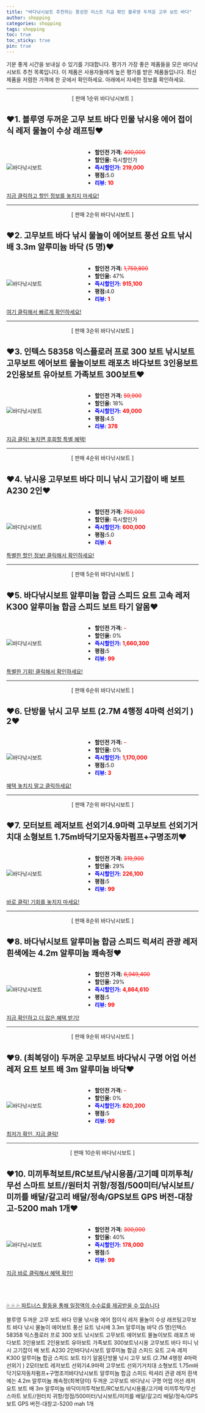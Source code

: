 ```yaml
---
title: "바다낚시보트 추천하는 풍성한 리스트 지금 확인 블루영 두꺼운 고무 보트 바다"
author: shopping
categories: shopping
tags: shopping
toc: true
toc_sticky: true
pin: true
---
```

기분 좋게 시간을 보내실 수 있기를 기대합니다. 평가가 가장 좋은 제품들을 모은 바다낚시보트 추천 목록입니다. 이 제품은 사용자들에게 높은 평가를 받은 제품들입니다. 최신 제품을 저렴한 가격에 한 곳에서 확인하세요. 아래에서 자세한 정보를 확인하세요.

---
<p class="toplist" style="margin: 0 auto; display: block; width: fit-content;">[ 판매 1순위 바다낚시보트 ]</p>

<h2><strong>❤️1. 블루영 두꺼운 고무 보트 바다 민물 낚시용 에어 접이식 레저 물놀이 수상 래프팅❤️</strong></h2>

<div style="display: flex; align-items: center;">
    <div style="flex: 0.4;">
        <img src="https://thumbnail8.coupangcdn.com/thumbnails/remote/230x230ex/image/vendor_inventory/3040/8df3902d00d6abdbb48d841257883b3fdb7f25406bc59047e9ac5e9ad410.png" alt="바다낚시보트" style="max-width: 100%;">
    </div>
    <div style="flex: 0.6; margin-left: 10px;">
        <ul>
            <li><strong>할인전 가격:</strong> <del style="color: red;">400,000</del></li>
            <li><strong>할인율:</strong> 즉시할인가</li>
            <li><span style='color:blue'><strong>즉시할인가:</strong></span> <span style='color:red'><strong>219,000</strong></span></li>
            <li><strong>평점:</strong>5.0</li>
            <li><span style='color:blue'><strong>리뷰:</strong></span> <span style='color:red'><strong>10</strong></span></li>
        </ul>
    </div>
</div>
<div class="center">
    <a href="https://selin100587001.github.io?lptag=AF9450613&subid=githubio&pageKey=8147335177&traceid=V0-153&itemId=23170914804&vendorItemId=90422993385" class="myButton">
        지금 클릭하고 할인 정보를 놓치지 마세요!
    </a>
</div>


---
<p class="toplist" style="margin: 0 auto; display: block; width: fit-content;">[ 판매 2순위 바다낚시보트 ]</p>

<h2><strong>❤️2. 고무보트 바다 낚시 물놀이 에어보트 풍선 요트 낚시배 3.3m 알루미늄 바닥 (5 명)❤️</strong></h2>

<div style="display: flex; align-items: center;">
    <div style="flex: 0.4;">
        <img src="https://thumbnail8.coupangcdn.com/thumbnails/remote/230x230ex/image/vendor_inventory/939c/f60ad7dcac7be9caf9d307c5b94153484cb3162c5f14d18464ee7a9949fc.jpg" alt="바다낚시보트" style="max-width: 100%;">
    </div>
    <div style="flex: 0.6; margin-left: 10px;">
        <ul>
            <li><strong>할인전 가격:</strong> <del style="color: red;">1,759,800</del></li>
            <li><strong>할인율:</strong> 47%</li>
            <li><span style='color:blue'><strong>즉시할인가:</strong></span> <span style='color:red'><strong>915,100</strong></span></li>
            <li><strong>평점:</strong>4.0</li>
            <li><span style='color:blue'><strong>리뷰:</strong></span> <span style='color:red'><strong>1</strong></span></li>
        </ul>
    </div>
</div>
<div class="center">
    <a href="https://selin100587001.github.io?lptag=AF9450613&subid=githubio&pageKey=8072859577&traceid=V0-153&itemId=22730361694&vendorItemId=89765693791" class="myButton">
        여기 클릭해서 빠르게 확인하세요!
    </a>
</div>


---
<p class="toplist" style="margin: 0 auto; display: block; width: fit-content;">[ 판매 3순위 바다낚시보트 ]</p>

<h2><strong>❤️3. 인텍스 58358 익스플로러 프로 300 보트 낚시보트 고무보트 에어보트 물놀이보트 래포츠 바다보트 3인용보트 2인용보트 유아보트 가족보트 300보트❤️</strong></h2>

<div style="display: flex; align-items: center;">
    <div style="flex: 0.4;">
        <img src="https://thumbnail8.coupangcdn.com/thumbnails/remote/230x230ex/image/vendor_inventory/0192/72954d5ed8891c87b545daf2d77f18cbbddb78a2994fe954740d5b0fde80.jpg" alt="바다낚시보트" style="max-width: 100%;">
    </div>
    <div style="flex: 0.6; margin-left: 10px;">
        <ul>
            <li><strong>할인전 가격:</strong> <del style="color: red;">59,900</del></li>
            <li><strong>할인율:</strong> 18%</li>
            <li><span style='color:blue'><strong>즉시할인가:</strong></span> <span style='color:red'><strong>49,000</strong></span></li>
            <li><strong>평점:</strong>4.5</li>
            <li><span style='color:blue'><strong>리뷰:</strong></span> <span style='color:red'><strong>378</strong></span></li>
        </ul>
    </div>
</div>
<div class="center">
    <a href="https://selin100587001.github.io?lptag=AF9450613&subid=githubio&pageKey=5399160792&traceid=V0-153&itemId=8072801737&vendorItemId=77981118644" class="myButton">
        지금 클릭! 놓치면 후회할 특별 혜택!
    </a>
</div>


---
<p class="toplist" style="margin: 0 auto; display: block; width: fit-content;">[ 판매 4순위 바다낚시보트 ]</p>

<h2><strong>❤️4. 낚시용 고무보트 바다 미니 낚시 고기잡이 배 보트 A230 2인❤️</strong></h2>

<div style="display: flex; align-items: center;">
    <div style="flex: 0.4;">
        <img src="https://thumbnail7.coupangcdn.com/thumbnails/remote/230x230ex/image/vendor_inventory/7cb8/f19b71c640c1054f0879dde14100655370bfce298c3d76bcccd54131dc82.png" alt="바다낚시보트" style="max-width: 100%;">
    </div>
    <div style="flex: 0.6; margin-left: 10px;">
        <ul>
            <li><strong>할인전 가격:</strong> <del style="color: red;">750,000</del></li>
            <li><strong>할인율:</strong> 즉시할인가</li>
            <li><span style='color:blue'><strong>즉시할인가:</strong></span> <span style='color:red'><strong>600,000</strong></span></li>
            <li><strong>평점:</strong>5.0</li>
            <li><span style='color:blue'><strong>리뷰:</strong></span> <span style='color:red'><strong>4</strong></span></li>
        </ul>
    </div>
</div>
<div class="center">
    <a href="https://selin100587001.github.io?lptag=AF9450613&subid=githubio&pageKey=7501874430&traceid=V0-153&itemId=23435543198&vendorItemId=90561038510" class="myButton">
        특별한 할인 정보! 클릭해서 확인하세요!
    </a>
</div>


---
<p class="toplist" style="margin: 0 auto; display: block; width: fit-content;">[ 판매 5순위 바다낚시보트 ]</p>

<h2><strong>❤️5. 바다낚시보트 알루미늄 합금 스피드 요트 고속 레저 K300 알루미늄 합금 스피드 보트 타기 알몸❤️</strong></h2>

<div style="display: flex; align-items: center;">
    <div style="flex: 0.4;">
        <img src="https://thumbnail6.coupangcdn.com/thumbnails/remote/230x230ex/image/vendor_inventory/06e9/664052de0c2a877eb7c8e7f0a920c4ae36e7e6e0a45ed98c0c9b5ff19e2a.png" alt="바다낚시보트" style="max-width: 100%;">
    </div>
    <div style="flex: 0.6; margin-left: 10px;">
        <ul>
            <li><strong>할인전 가격:</strong> <del style="color: red;">-</del></li>
            <li><strong>할인율:</strong> 0%</li>
            <li><span style='color:blue'><strong>즉시할인가:</strong></span> <span style='color:red'><strong>1,660,300</strong></span></li>
            <li><strong>평점:</strong>5</li>
            <li><span style='color:blue'><strong>리뷰:</strong></span> <span style='color:red'><strong>99</strong></span></li>
        </ul>
    </div>
</div>
<div class="center">
    <a href="https://selin100587001.github.io?lptag=AF9450613&subid=githubio&pageKey=7546533067&traceid=V0-153&itemId=19850303868&vendorItemId=86951515502" class="myButton">
        특별한 기회! 클릭해서 확인하세요!
    </a>
</div>


---
<p class="toplist" style="margin: 0 auto; display: block; width: fit-content;">[ 판매 6순위 바다낚시보트 ]</p>

<h2><strong>❤️6. 단방몰 낚시 고무 보트 (2.7M 4행정 4마력 선외기 ) 2❤️</strong></h2>

<div style="display: flex; align-items: center;">
    <div style="flex: 0.4;">
        <img src="https://thumbnail7.coupangcdn.com/thumbnails/remote/230x230ex/image/vendor_inventory/44ca/dd93d9fe976ca3bf823710099267840b686955888d069f4034f5f0a2f88f.jpg" alt="바다낚시보트" style="max-width: 100%;">
    </div>
    <div style="flex: 0.6; margin-left: 10px;">
        <ul>
            <li><strong>할인전 가격:</strong> <del style="color: red;">-</del></li>
            <li><strong>할인율:</strong> 0%</li>
            <li><span style='color:blue'><strong>즉시할인가:</strong></span> <span style='color:red'><strong>1,170,000</strong></span></li>
            <li><strong>평점:</strong>5.0</li>
            <li><span style='color:blue'><strong>리뷰:</strong></span> <span style='color:red'><strong>3</strong></span></li>
        </ul>
    </div>
</div>
<div class="center">
    <a href="https://selin100587001.github.io?lptag=AF9450613&subid=githubio&pageKey=1798015852&traceid=V0-153&itemId=3058782720&vendorItemId=71046759335" class="myButton">
        혜택 놓치지 말고 클릭하세요!
    </a>
</div>


---
<p class="toplist" style="margin: 0 auto; display: block; width: fit-content;">[ 판매 7순위 바다낚시보트 ]</p>

<h2><strong>❤️7. 모터보트 레저보트 선외기4.9마력 고무보트 선외기거치대 소형보트 1.75m바닥기모자동차펌프+구명조끼❤️</strong></h2>

<div style="display: flex; align-items: center;">
    <div style="flex: 0.4;">
        <img src="https://thumbnail10.coupangcdn.com/thumbnails/remote/230x230ex/image/vendor_inventory/93cc/89fc0a7c612056a72848083acd877cbc7f47e342c84119b84b21e5129241.png" alt="바다낚시보트" style="max-width: 100%;">
    </div>
    <div style="flex: 0.6; margin-left: 10px;">
        <ul>
            <li><strong>할인전 가격:</strong> <del style="color: red;">319,900</del></li>
            <li><strong>할인율:</strong> 29%</li>
            <li><span style='color:blue'><strong>즉시할인가:</strong></span> <span style='color:red'><strong>226,100</strong></span></li>
            <li><strong>평점:</strong>5</li>
            <li><span style='color:blue'><strong>리뷰:</strong></span> <span style='color:red'><strong>99</strong></span></li>
        </ul>
    </div>
</div>
<div class="center">
    <a href="https://selin100587001.github.io?lptag=AF9450613&subid=githubio&pageKey=7467447120&traceid=V0-153&itemId=19477894674&vendorItemId=86588018807" class="myButton">
        바로 클릭! 기회를 놓치지 마세요!
    </a>
</div>


---
<p class="toplist" style="margin: 0 auto; display: block; width: fit-content;">[ 판매 8순위 바다낚시보트 ]</p>

<h2><strong>❤️8. 바다낚시보트 알루미늄 합금 스피드 럭셔리 관광 레저 흰색에는 4.2m 알루미늄 쾌속정❤️</strong></h2>

<div style="display: flex; align-items: center;">
    <div style="flex: 0.4;">
        <img src="https://thumbnail9.coupangcdn.com/thumbnails/remote/230x230ex/image/vendor_inventory/413b/11d6bb3879baca08e91c53948eacdf31ec097565a722dd5ca78d9cb0ce68.jpg" alt="바다낚시보트" style="max-width: 100%;">
    </div>
    <div style="flex: 0.6; margin-left: 10px;">
        <ul>
            <li><strong>할인전 가격:</strong> <del style="color: red;">6,949,400</del></li>
            <li><strong>할인율:</strong> 29%</li>
            <li><span style='color:blue'><strong>즉시할인가:</strong></span> <span style='color:red'><strong>4,864,610</strong></span></li>
            <li><strong>평점:</strong>5</li>
            <li><span style='color:blue'><strong>리뷰:</strong></span> <span style='color:red'><strong>99</strong></span></li>
        </ul>
    </div>
</div>
<div class="center">
    <a href="https://selin100587001.github.io?lptag=AF9450613&subid=githubio&pageKey=7916857027&traceid=V0-153&itemId=21739551576&vendorItemId=88788678760" class="myButton">
        지금 확인하고 더 많은 혜택 받기!
    </a>
</div>


---
<p class="toplist" style="margin: 0 auto; display: block; width: fit-content;">[ 판매 9순위 바다낚시보트 ]</p>

<h2><strong>❤️9. (최복덩이) 두꺼운 고무보트 바다낚시 구명 어업 어선 레저 요트 보트 배 3m 알루미늄 바닥❤️</strong></h2>

<div style="display: flex; align-items: center;">
    <div style="flex: 0.4;">
        <img src="https://thumbnail7.coupangcdn.com/thumbnails/remote/230x230ex/image/vendor_inventory/9bd4/7035dc4e3e9645f541a032238d479531c16a3d7789a9dd52812a6b40d908.jpg" alt="바다낚시보트" style="max-width: 100%;">
    </div>
    <div style="flex: 0.6; margin-left: 10px;">
        <ul>
            <li><strong>할인전 가격:</strong> <del style="color: red;">-</del></li>
            <li><strong>할인율:</strong> 0%</li>
            <li><span style='color:blue'><strong>즉시할인가:</strong></span> <span style='color:red'><strong>820,200</strong></span></li>
            <li><strong>평점:</strong>5</li>
            <li><span style='color:blue'><strong>리뷰:</strong></span> <span style='color:red'><strong>99</strong></span></li>
        </ul>
    </div>
</div>
<div class="center">
    <a href="https://selin100587001.github.io?lptag=AF9450613&subid=githubio&pageKey=8104488745&traceid=V0-153&itemId=22934515585&vendorItemId=89968852605" class="myButton">
        최저가 확인, 지금 클릭!
    </a>
</div>


---
<p class="toplist" style="margin: 0 auto; display: block; width: fit-content;">[ 판매 10순위 바다낚시보트 ]</p>

<h2><strong>❤️10. 미끼투척보트/RC보트/낚시용품/고기떼 미끼투척/무선 스마트 보트//원터치 귀항/정점/500미터/낚시보트/미끼를 배달/갈고리 배달/정속/GPS보트 GPS 버전-대창고-5200 mah 1개❤️</strong></h2>

<div style="display: flex; align-items: center;">
    <div style="flex: 0.4;">
        <img src="https://thumbnail10.coupangcdn.com/thumbnails/remote/230x230ex/image/vendor_inventory/d7c7/6e8f59752d77c67e3fd04221827e5595ee6b6fd13ef6d09971fa705d6345.jpg" alt="바다낚시보트" style="max-width: 100%;">
    </div>
    <div style="flex: 0.6; margin-left: 10px;">
        <ul>
            <li><strong>할인전 가격:</strong> <del style="color: red;">300,000</del></li>
            <li><strong>할인율:</strong> 40%</li>
            <li><span style='color:blue'><strong>즉시할인가:</strong></span> <span style='color:red'><strong>178,000</strong></span></li>
            <li><strong>평점:</strong>5</li>
            <li><span style='color:blue'><strong>리뷰:</strong></span> <span style='color:red'><strong>99</strong></span></li>
        </ul>
    </div>
</div>
<div class="center">
    <a href="https://selin100587001.github.io?lptag=AF9450613&subid=githubio&pageKey=8182779322&traceid=V0-153&itemId=23398302260&vendorItemId=90500539237" class="myButton">
        지금 바로 클릭해서 혜택 확인!
    </a>
</div>

<br><br><br>[💦 💦 💦 파트너스 활동을 통해 일정액의 수수료를 제공받을 수 있습니다](https://link.coupang.com/a/bcpT2c)<br><br>블루영 두꺼운 고무 보트 바다 민물 낚시용 에어 접이식 레저 물놀이 수상 래프팅고무보트 바다 낚시 물놀이 에어보트 풍선 요트 낚시배 3.3m 알루미늄 바닥 (5 명)인텍스 58358 익스플로러 프로 300 보트 낚시보트 고무보트 에어보트 물놀이보트 래포츠 바다보트 3인용보트 2인용보트 유아보트 가족보트 300보트낚시용 고무보트 바다 미니 낚시 고기잡이 배 보트 A230 2인바다낚시보트 알루미늄 합금 스피드 요트 고속 레저 K300 알루미늄 합금 스피드 보트 타기 알몸단방몰 낚시 고무 보트 (2.7M 4행정 4마력 선외기 ) 2모터보트 레저보트 선외기4.9마력 고무보트 선외기거치대 소형보트 1.75m바닥기모자동차펌프+구명조끼바다낚시보트 알루미늄 합금 스피드 럭셔리 관광 레저 흰색에는 4.2m 알루미늄 쾌속정(최복덩이) 두꺼운 고무보트 바다낚시 구명 어업 어선 레저 요트 보트 배 3m 알루미늄 바닥미끼투척보트/RC보트/낚시용품/고기떼 미끼투척/무선 스마트 보트//원터치 귀항/정점/500미터/낚시보트/미끼를 배달/갈고리 배달/정속/GPS보트 GPS 버전-대창고-5200 mah 1개